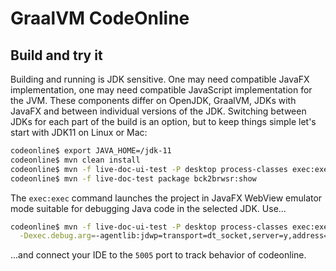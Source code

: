 # GraalVM CodeOnline

## Build and try it

Building and running is JDK sensitive. One may need compatible JavaFX implementation,
one may need compatible JavaScript implementation for the JVM. These components
differ on OpenJDK, GraalVM, JDKs with JavaFX and between individual versions of
the JDK. Switching between JDKs for each part of the build is an option, but
to keep things simple let's start with JDK11 on Linux or Mac:

```bash
codeonline$ export JAVA_HOME=/jdk-11
codeonline$ mvn clean install
codeonline$ mvn -f live-doc-ui-test -P desktop process-classes exec:exec
codeonline$ mvn -f live-doc-test package bck2brwsr:show
```

The `exec:exec` command launches the project in JavaFX WebView emulator mode
suitable for debugging Java code in the selected JDK. Use...

```bash
codeonline$ mvn -f live-doc-ui-test -P desktop process-classes exec:exec \
  -Dexec.debug.arg=-agentlib:jdwp=transport=dt_socket,server=y,address=5005,suspend=y
```

...and connect your IDE to the `5005` port to track behavior of codeonline.
